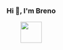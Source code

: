 <div align="center">
    <h3>Hi 👋, I'm Breno</h3>
    <p align="center">
        <img src="[cat.webp](https://www.google.com/url?sa=i&url=https%3A%2F%2Fgiphy.com%2Fexplore%2Fsus-cat&psig=AOvVaw3ntpzIeOr-E1vjSh2F2Q_R&ust=1742347440872000&source=images&cd=vfe&opi=89978449&ved=0CBMQjRxqFwoTCMiZm5W8kowDFQAAAAAdAAAAABAE)" width="50"/>
    </p>
</div>
